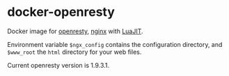 # docker-openresty

Docker image for [openresty](http://openresty.org/), [nginx](http://nginx.org)
with [LuaJIT](http://luajit.org/).

Environment variable `$ngx_config` contains the configuration directory, and
`$www_root` the `html` directory for your web files.

Current openresty version is 1.9.3.1.
